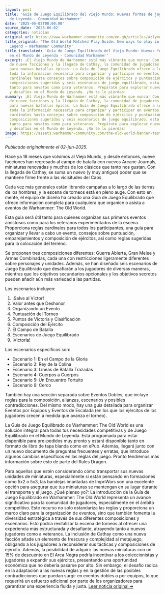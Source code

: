 ```yaml
---
layout: post
title: 'Guía de Juego Equilibrado del Viejo Mundo: Nuevas formas de jugar en el Mundo
  de Leyenda - Comunidad Warhammer'
date: '2025-06-02T00:00:00'
source_date: '2025-06-02'
categories: noticias
original_url: https://www.warhammer-community.com/en-gb/articles/azlyvdkm/the-old-world-matched-play-guide-new-ways-to-play-in-the-world-of-legend/
title_original: 'The Old World Matched Play Guide: New ways to play in the World of
  Legend - Warhammer Community'
title_translated: 'Guía de Juego Equilibrado del Viejo Mundo: Nuevas formas de jugar
  en el Mundo de Leyenda - Comunidad Warhammer'
excerpt: ¡El Viejo Mundo de Warhammer está más vibrante que nunca! Con el regreso
  de nueve facciones y la llegada de Cathay, la comunidad de jugadores se prepara
  para nuevas batallas épicas. La Guía de Juego Equilibrado ofrece a los entusiastas
  toda la información necesaria para organizar y participar en eventos, desde reglas
  cardinales hasta consejos sobre composición de ejércitos y puntuación. Con tres
  composiciones sugeridas y seis escenarios de juego equilibrado, esta guía es imprescindible
  tanto para novatos como para veteranos. Prepárate para explorar nuevas estrategias
  y desafíos en el Mundo de Leyenda. ¡No te lo pierdas!
summary: ¡El Viejo Mundo de Warhammer está más vibrante que nunca! Con el regreso
  de nueve facciones y la llegada de Cathay, la comunidad de jugadores se prepara
  para nuevas batallas épicas. La Guía de Juego Equilibrado ofrece a los entusiastas
  toda la información necesaria para organizar y participar en eventos, desde reglas
  cardinales hasta consejos sobre composición de ejércitos y puntuación. Con tres
  composiciones sugeridas y seis escenarios de juego equilibrado, esta guía es imprescindible
  tanto para novatos como para veteranos. Prepárate para explorar nuevas estrategias
  y desafíos en el Mundo de Leyenda. ¡No te lo pierdas!
image: https://assets.warhammer-community.com/the-old-world-banner-test.jpg
---
```


*Publicado originalmente el 02-jun-2025.*

Hace ya 18 meses que volvimos al Viejo Mundo, y desde entonces, nueve facciones han regresado al campo de batalla con nuevos Arcane Journals, miniaturas renovadas y muchos de los clásicos que tanto nos gustan. Con la llegada de Cathay, se suma un nuevo (y muy antiguo) poder que se mantiene firme frente a las vicisitudes del Caos.

Cada vez más generales están librando campañas a lo largo de las tierras de los hombres, y la escena de torneos está en pleno auge. Con esto en mente, el equipo de diseño ha creado una Guía de Juego Equilibrado que ofrece información completa para cualquiera que organice o asista a eventos de Warhammer: The Old World.

Esta guía será útil tanto para quienes organizan sus primeros eventos amistosos como para los veteranos experimentados de la escena. Proporciona reglas cardinales para todos los participantes, una guía para organizar y llevar a cabo un evento, consejos sobre puntuación, emparejamientos y composición de ejércitos, así como reglas sugeridas para la colocación del terreno.

Se proponen tres composiciones diferentes: Guerra Abierta, Gran Melee y Armas Combinadas, cada una con restricciones ligeramente diferentes sobre personajes y unidades. Además, se han diseñado seis escenarios de Juego Equilibrado que desafiarán a los jugadores de diversas maneras, mientras que los objetivos secundarios opcionales y los objetivos secretos pueden añadir aún más variedad a las partidas.

Los escenarios incluyen:

1. ¡Salve al Victor!
2. Valor antes que Deshonor
3. Organizando un Evento
4. Puntuación del Torneo
5. Puntos de Victoria y Clasificación
6. Composición del Ejército
7. El Campo de Batalla
8. Escenarios de Juego Equilibrado
9. ¡Victoria!

Los escenarios específicos son:

- Escenario 1: En el Campo de la Gloria
- Escenario 2: Rey de la Colina
- Escenario 3: Líneas de Batalla Trazadas
- Escenario 4: Cuerpos a Cuerpos
- Escenario 5: Un Encuentro Fortuito
- Escenario 6: Cerco

También hay una sección separada sobre Eventos Dobles, que incluye reglas para la composición, alianzas, escenarios y posibles contradicciones. Del mismo modo, hay una guía detallada para organizar Eventos por Equipos y Eventos de Escalada (en los que los ejércitos de los jugadores crecen a medida que avanza el torneo).

La Guía de Juego Equilibrado de Warhammer: The Old World es una solución integral para todas tus necesidades competitivas y de Juego Equilibrado en el Mundo de Leyenda. Está programada para estar disponible para pre-pedidos muy pronto y estará disponible tanto en formato de libro de tapa blanda como en ePub. Además, llegará junto con un nuevo documento de preguntas frecuentes y erratas, que introduce algunos cambios específicos en las reglas del juego. Pronto tendremos más información sobre esto de parte del Rules Dragon.

Para aquellos que estén considerando cómo transportar sus nuevas unidades de miniaturas, especialmente si están pensando en formaciones como 5x2 o 5x3, las bandejas imantadas de ImpriWars son una excelente opción para asegurar que tus miniaturas se mantengan en su lugar durante el transporte y el juego.
¿Qué pienso yo?: La introducción de la Guía de Juego Equilibrado en Warhammer: The Old World representa un avance significativo para la comunidad de jugadores, especialmente en el ámbito competitivo. Este recurso no solo estandariza las reglas y proporciona un marco claro para la organización de eventos, sino que también fomenta la diversidad estratégica a través de sus diferentes composiciones y escenarios. Esto podría revitalizar la escena de torneos al ofrecer una experiencia más estructurada y desafiante, atrayendo tanto a nuevos jugadores como a veteranos. La inclusión de Cathay como una nueva facción añade un elemento de frescura y complejidad al metajuego, obligando a los jugadores a reconsiderar sus tácticas y composiciones de ejército. Además, la posibilidad de adquirir las nuevas miniaturas con un 15% de descuento en El Arca Negra podría incentivar a los coleccionistas y jugadores a expandir sus ejércitos, presentando una oportunidad económica que no debería pasarse por alto. Sin embargo, el desafío radica en la adaptación a las nuevas reglas y en la gestión de las posibles contradicciones que puedan surgir en eventos dobles o por equipos, lo que requerirá un esfuerzo adicional por parte de los organizadores para garantizar una experiencia fluida y justa.
[Leer noticia original ➜](https://www.warhammer-community.com/en-gb/articles/azlyvdkm/the-old-world-matched-play-guide-new-ways-to-play-in-the-world-of-legend/)